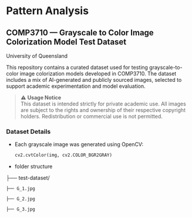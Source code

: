 # Pattern Analysis

## COMP3710 — Grayscale to Color Image Colorization Model Test Dataset  
University of Queensland

This repository contains a curated dataset used for testing grayscale-to-color image colorization models developed in COMP3710. 
The dataset includes a mix of AI-generated and publicly sourced images, selected to support academic experimentation and model evaluation.

> ⚠️ **Usage Notice**  
This dataset is intended strictly for private academic use. All images are subject to the rights and ownership of their respective copyright holders. Redistribution or commercial use is not permitted.

### Dataset Details

- Each grayscale image was generated using OpenCV:
  ```python
  cv2.cvtColor(img, cv2.COLOR_BGR2GRAY)

- folder structure
  
├── test-dataset/

    ├── G_1.jpg
  
    ├── G_2.jpg
  
    ├── G_3.jpg



